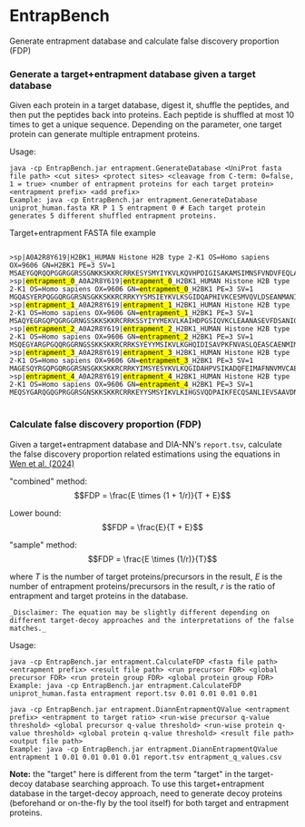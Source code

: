# EntrapBench
Generate entrapment database and calculate false discovery proportion (FDP)

### Generate a target+entrapment database given a target database
Given each protein in a target database, digest it, shuffle the peptides, and then put the peptides back into proteins. Each peptide is shuffled at most 10 times to get a unique sequence. Depending on the parameter, one target protein can generate multiple entrapment proteins.

Usage:
```shell
java -cp EntrapBench.jar entrapment.GenerateDatabase <UniProt fasta file path> <cut sites> <protect sites> <cleavage from C-term: 0=false, 1 = true> <number of entrapment proteins for each target protein> <entrapment prefix> <add prefix>
Example: java -cp EntrapBench.jar entrapment.GenerateDatabase uniprot_human.fasta KR P 1 5 entrapment 0 # Each target protein generates 5 different shuffled entrapment proteins.
```

Target+entrapment FASTA file example
<pre>
<code>
>sp|A0A2R8Y619|H2BK1_HUMAN Histone H2B type 2-K1 OS=Homo sapiens OX=9606 GN=H2BK1 PE=3 SV=1
MSAEYGQRQQPGGRGGRSSGNKKSKKRCRRKESYSMYIYKVLKQVHPDIGISAKAMSIMNSFVNDVFEQLACEAARLAQYSGRTTLTSREVQTAVRLLLPGELAKHAVSEGTKAVTKYTSSK
>sp|<mark>entrapment_0</mark>_A0A2R8Y619|<mark>entrapment_0</mark>_H2BK1_HUMAN Histone H2B type 2-K1 OS=Homo sapiens OX=9606 GN=<mark>entrapment_0</mark>_H2BK1 PE=3 SV=1
MGQASYERPQGGQRGGRSNSGKKSKKRCRRKYYSMSIEYKVLKSGIDQAPHIVKCESMVQVLDSEANMANIFAFARSGALYQRLTTSTRAVVETQRALPGLLLEKATHEGSVKATVKYSTSK
>sp|<mark>entrapment_1</mark>_A0A2R8Y619|<mark>entrapment_1</mark>_H2BK1_HUMAN Histone H2B type 2-K1 OS=Homo sapiens OX=9606 GN=<mark>entrapment_1</mark>_H2BK1 PE=3 SV=1
MSAQYEGRGQPQGRGGRNGSSKKSKKRCRRKSSYIYYMEKVLKAIHDPGSIQVKCLEAANASEVFDSANIQMFMVRLAGYQSRSTLTTREVVTQARLPALLEGLKSHAGVTEKAVTKSSTYK
>sp|<mark>entrapment_2</mark>_A0A2R8Y619|<mark>entrapment_2</mark>_H2BK1_HUMAN Histone H2B type 2-K1 OS=Homo sapiens OX=9606 GN=<mark>entrapment_2</mark>_H2BK1 PE=3 SV=1
MSQEGYARGPGQQRGGRNGSSKKSKKRCRRKSYEYYMSIKVLKGHQIDISAVPKFNVASLQEASCAENMIMFAVDRLGQSYARTLSTTREVQATVRLALLEGPLKGAHEVTSKATVKSSTYK
>sp|<mark>entrapment_3</mark>_A0A2R8Y619|<mark>entrapment_3</mark>_H2BK1_HUMAN Histone H2B type 2-K1 OS=Homo sapiens OX=9606 GN=<mark>entrapment_3</mark>_H2BK1 PE=3 SV=1
MAGESQYRGQPGQRGGRSNSGKKSKKRCRRKYIMSYESYKVLKQGIDAHPVSIKADQFEIMAFNNVMVCAESSLARASQLGYRSTLTTRVAQEVTRALGPLLLEKEASVTHGKTAVKYSTSK
>sp|<mark>entrapment_4</mark>_A0A2R8Y619|<mark>entrapment_4</mark>_H2BK1_HUMAN Histone H2B type 2-K1 OS=Homo sapiens OX=9606 GN=<mark>entrapment_4</mark>_H2BK1 PE=3 SV=1
MEQSYGARQGQGPRGGRSGNSKKSKKRCRRKEYYSMSYIKVLKIHGSVQDPAIKFECQSANLIEVSAAVDNMAFMRQGLYSARTSTTLRQVETAVRLALLGPELKVATHEGSKATVKYSSTK
</code>
</pre>


### Calculate false discovery proportion (FDP)
Given a target+entrapment database and DIA-NN's `report.tsv`, calculate the false discovery proportion related estimations using the equations in [Wen et al. (2024)](https://doi.org/10.1101/2024.06.01.596967)

"combined" method: $$FDP = \frac{E \times (1 + 1/r)}{T + E}$$

Lower bound: $$FDP = \frac{E}{T + E}$$

"sample" method: $$FDP = \frac{E \times (1/r)}{T}$$

where $T$ is the number of target proteins/precursors in the result, $E$ is the number of entrapment proteins/precursors in the result, $r$ is the ratio of entrapment and target proteins in the database.

`_Disclaimer: The equation may be slightly different depending on different target-decoy approaches and the interpretations of the false matches._`

Usage:
```shell
java -cp EntrapBench.jar entrapment.CalculateFDP <fasta file path> <entrapment prefix> <result file path> <run precursor FDR> <global precursor FDR> <run protein group FDR> <global protein group FDR>
Example: java -cp EntrapBench.jar entrapment.CalculateFDP uniprot_human.fasta entrapment report.tsv 0.01 0.01 0.01 0.01
```

```shell
java -cp EntrapBench.jar entrapment.DiannEntrapmentQValue <entrapment prefix> <entrapment to target ratio> <run-wise precursor q-value threshold> <global precursor q-value threshold> <run-wise protein q-value threshold> <global protein q-value threshold> <result file path> <output file path>
Example: java -cp EntrapBench.jar entrapment.DiannEntrapmentQValue entrapment 1 0.01 0.01 0.01 0.01 report.tsv entrapment_q_values.csv
```

__Note:__ the "target" here is different from the term "target" in the target-decoy database searching approach. To use this target+entrapment database in the target-decoy approach, need to generate decoy proteins (beforehand or on-the-fly by the tool itself) for both target and entrapment proteins.
